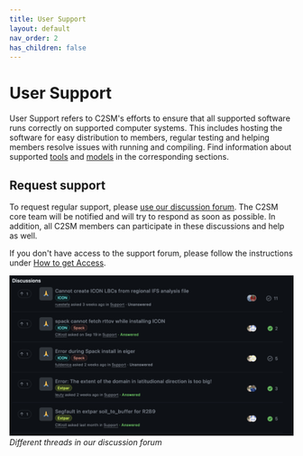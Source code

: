 ```yaml
---
title: User Support
layout: default
nav_order: 2
has_children: false
---
```


# User Support

User Support refers to C2SM's efforts to ensure that all supported software runs correctly on supported computer systems. This includes hosting the software for easy distribution to members, regular testing and helping members resolve issues with running and compiling. Find information about supported [tools](https://c2sm.github.io/tools/) and [models](https://c2sm.github.io/models/) in the corresponding sections.

## Request support

To request regular support, please [use our discussion forum](https://github.com/C2SM/Tasks-Support/discussions/categories/support). The C2SM core team will be notified and will try to respond as soon as possible. In addition, all C2SM members can participate in these discussions and help as well.

If you don't have access to the support forum, please follow the instructions under [How to get Access](https://c2sm.github.io/#how-to-get-access).

![](assets/Support_Forum.png)
*Different threads in our discussion forum*
